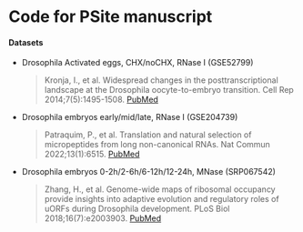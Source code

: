# Code for PSite manuscript

#### Datasets

- Drosophila Activated eggs, CHX/noCHX, RNase I (GSE52799)
  > Kronja, I., et al. Widespread changes in the posttranscriptional landscape at the Drosophila oocyte-to-embryo transition. Cell Rep 2014;7(5):1495-1508. [PubMed](https://pubmed.ncbi.nlm.nih.gov/24882012/)

- Drosophila embryos early/mid/late, RNase I (GSE204739)
  > Patraquim, P., et al. Translation and natural selection of micropeptides from long non-canonical RNAs. Nat Commun 2022;13(1):6515. [PubMed](https://pubmed.ncbi.nlm.nih.gov/36316320/)

- Drosophila embryos 0-2h/2-6h/6-12h/12-24h, MNase (SRP067542)
  > Zhang, H., et al. Genome-wide maps of ribosomal occupancy provide insights into adaptive evolution and regulatory roles of uORFs during Drosophila development. PLoS Biol 2018;16(7):e2003903. [PubMed](https://pubmed.ncbi.nlm.nih.gov/30028832/)

